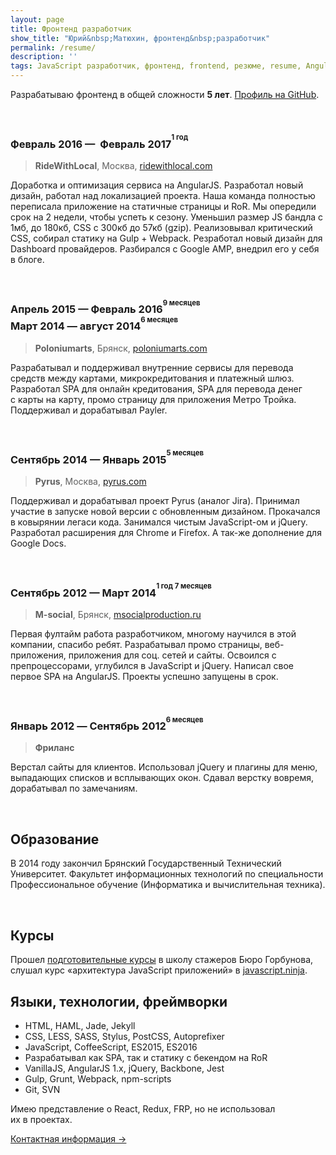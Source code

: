 ```yaml
---
layout: page
title: Фронтенд разработчик
show_title: "Юрий&nbsp;Матюхин, фронтенд&nbsp;разработчик"
permalink: /resume/
description: ''
tags: JavaScript разработчик, фронтенд, frontend, резюме, resume, AngularJS, Webpack, SPA, PostCSS
---
```


Разрабатываю фронтенд в&nbsp;общей сложности **5&nbsp;лет**.
[Профиль на&nbsp;GitHub](https://github.com/ymatuhin).

&nbsp;

### Февраль 2016&nbsp;&mdash; &nbsp;Февраль 2017<sup><sup>1 год</sup></sup>
> **RideWithLocal**, Москва, [ridewithlocal.com](https://ridewithlocal.com)

Доработка и оптимизация сервиса на AngularJS. Разработал новый дизайн, работал над локализацией проекта. Наша команда полностью переписала приложение на статичные страницы и RoR. Мы опередили срок на 2 недели, чтобы успеть к сезону. Уменьшил размер JS бандла с 1мб, до 180кб, CSS с 300кб до 57кб (gzip). Реализовывал критический CSS, собирал статику на Gulp + Webpack. Резработал новый дизайн для Dashboard провайдеров. Разбирался с Google AMP, внедрил его у себя в блоге.

&nbsp;

### Апрель 2015&nbsp;&mdash; Февраль 2016<sup><sup>9 месяцев</sup></sup> <br>Март 2014&nbsp;&mdash; август 2014<sup><sup>6 месяцев</sup></sup>
> **Poloniumarts**, Брянск, [poloniumarts.com](http://poloniumarts.com)

Разрабатывал и&nbsp;поддерживал внутренние сервисы для перевода средств между картами, микрокредитования и&nbsp;платежный шлюз. Разработал SPA для онлайн кредитования, SPA для перевода денег с&nbsp;карты на&nbsp;карту, промо страницу для приложения Метро Тройка. Поддерживал и&nbsp;дорабатывал Payler.

&nbsp;

### Сентябрь 2014&nbsp;&mdash; Январь 2015<sup><sup>5 месяцев</sup></sup>
> **Pyrus**, Москва, [pyrus.com](https://pyrus.com)

Поддерживал и дорабатывал проект Pyrus (аналог Jira). Принимал участие в запуске новой версии с обновленным дизайном. Прокачался в ковырянии легаси кода. Занимался чистым JavaScript-ом и jQuery. Разработал расширения для Chrome и Firefox. А так-же дополнение для Google Docs.

&nbsp;

### Сентябрь 2012&nbsp;&mdash; Март 2014<sup><sup>1 год 7&nbsp;месяцев</sup></sup>
> **M-social**, Брянск, [msocialproduction.ru](https://msocialproduction.ru/)

Первая фултайм работа разработчиком, многому научился в этой компании, спасибо ребят. Разрабатывал промо страницы, веб-приложения, приложения для соц. сетей и сайты. Освоился с препроцессорами, углубился в JavaScript и jQuery. Написал свое первое SPA на AngularJS. Проекты успешно запущены в срок.

&nbsp;

### Январь 2012&nbsp;&mdash; Cентябрь 2012<sup><sup>6 месяцев</sup></sup>
> **Фриланс**

Верстал сайты для клиентов. Использовал jQuery и плагины для меню, выпадающих списков и всплывающих окон. Сдавал верстку вовремя, дорабатывал по замечаниям.

&nbsp;

## Образование
В&nbsp;2014 году закончил Брянский Государственный Технический Университет. Факультет информационных технологий по&nbsp;специальности Профессиональное обучение (Информатика и&nbsp;вычислительная техника).

&nbsp;

## Курсы

Прошел [подготовительные курсы](/assets/img/sert.png) в школу стажеров Бюро Горбунова, слушал курс «архитектура JavaScript приложений» в [javascript.ninja](https://javascript.ninja).

## Языки, технологии, фреймворки

* HTML, HAML, Jade, Jekyll
* CSS, LESS, SASS, Stylus, PostCSS, Autoprefixer
* JavaScript, CoffeeScript, ES2015, ES2016
* Разрабатывал как SPA, так и&nbsp;статику с&nbsp;бекендом на&nbsp;RoR
* VanillaJS, AngularJS 1.x, jQuery, Backbone, Jest
* Gulp, Grunt, Webpack, npm-scripts
* Git, SVN

Имею представление о&nbsp;React, Redux, FRP, но&nbsp;не&nbsp;использовал их&nbsp;в&nbsp;проектах.

[Контактная информация →](https://ymatuhin.ru/contacts/)
